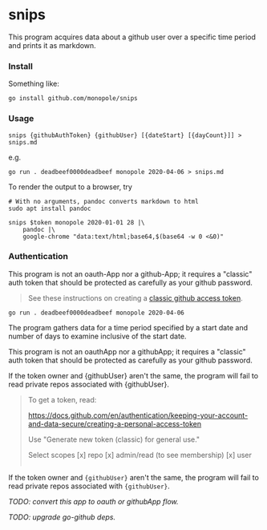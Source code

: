 # snips

This program acquires data about a github user over a specific
time period and prints it as markdown.


### Install

Something like:

```
go install github.com/monopole/snips
```

### Usage

```
snips {githubAuthToken} {githubUser} [{dateStart} [{dayCount}]] > snips.md
```

e.g.

```
go run . deadbeef0000deadbeef monopole 2020-04-06 > snips.md
```

To render the output to a browser, try


```
# With no arguments, pandoc converts markdown to html
sudo apt install pandoc
```

```
snips $token monopole 2020-01-01 28 |\
    pandoc |\
    google-chrome "data:text/html;base64,$(base64 -w 0 <&0)"
```

### Authentication

This program is not an oauth-App nor a github-App; it requires a "classic"
auth token that should be protected as carefully as your github password.

[classic github access token]: https://docs.github.com/en/authentication/keeping-your-account-and-data-secure/creating-a-personal-access-token#creating-a-personal-access-token-classic

> See these instructions on creating a [classic github access token].

```
go run . deadbeef0000deadbeef monopole 2020-04-06
```

The program gathers data for a time period specified by a start date and
number of days to examine inclusive of the start date.

This program is not an oauthApp nor a githubApp; it requires a "classic"
auth token that should be protected as carefully as your github password.

If the token owner and {githubUser} aren't the same, the program will fail
to read private repos associated with {githubUser}.

> To get a token, read:
> 
> https://docs.github.com/en/authentication/keeping-your-account-and-data-secure/creating-a-personal-access-token
> 
> Use "Generate new token (classic) for general use."
>
> Select scopes
>  [x] repo
>  [x] admin/read (to see membership)
>  [x] user
> ```

If the token owner and `{githubUser}` aren't the same, the program will fail
to read private repos associated with `{githubUser}`.


_TODO: convert this app to oauth or githubApp flow._

_TODO: upgrade go-github deps._
